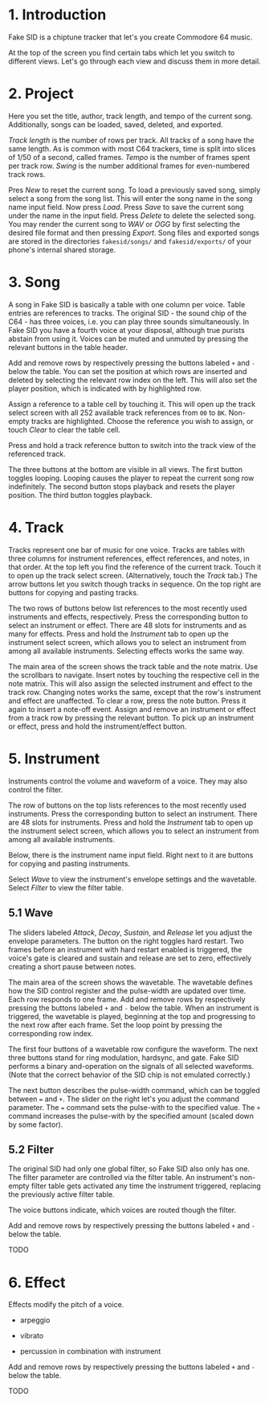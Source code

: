 # 1. Introduction

Fake SID is a chiptune tracker that let's you create Commodore 64 music.

At the top of the screen you find certain tabs which let you switch to different views.
Let's go through each view and discuss them in more detail.


# 2. Project

Here you set the title, author, track length, and tempo of the current song.
Additionally, songs can be loaded, saved, deleted, and exported.

*Track length* is the number of rows per track.
All tracks of a song have the same length.
As is common with most C64 trackers, time is split into slices of 1/50 of a second, called frames.
*Tempo* is the number of frames spent per track row.
*Swing* is the number additional frames for even-numbered track rows.

Pres *New* to reset the current song.
To load a previously saved song, simply select a song from the song list.
This will enter the song name in the song name input field.
Now press *Load*.
Press *Save* to save the current song under the name in the input field.
Press *Delete* to delete the selected song.
You may render the current song to *WAV* or *OGG* by first selecting the desired file format and then pressing *Export*.
Song files and exported songs are stored in the directories `fakesid/songs/` and `fakesid/exports/`
of your phone's internal shared storage.


# 3. Song

A song in Fake SID is basically a table with one column per voice.
Table entries are references to tracks.
The original SID - the sound chip of the C64 - has three voices, i.e. you can play three sounds simultaneously.
In Fake SID you have a fourth voice at your disposal, although true purists abstain from using it.
Voices can be muted and unmuted by pressing the relevant buttons in the table header.

Add and remove rows by respectively pressing the buttons labeled *`+`* and *`-`* below the table.
You can set the position at which rows are inserted and deleted by selecting the relevant row index on the left.
This will also set the player position, which is indicated with by highlighted row.

Assign a reference to a table cell by touching it.
This will open up the track select screen with all 252 available track references from `00` to `BK`.
Non-empty tracks are highlighted.
Choose the reference you wish to assign, or touch *Clear* to clear the table cell.

Press and hold a track reference button to switch into the track view of the referenced track.

The three buttons at the bottom are visible in all views.
The first button toggles looping.
Looping causes the player to repeat the current song row indefinitely.
The second button stops playback and resets the player position.
The third button toggles playback.


# 4. Track

Tracks represent one bar of music for one voice.
Tracks are tables with three columns for instrument references, effect references, and notes, in that order.
At the top left you find the reference of the current track.
Touch it to open up the track select screen.
(Alternatively, touch the *Track* tab.)
The arrow buttons let you switch though tracks in sequence.
On the top right are buttons for copying and pasting tracks.

The two rows of buttons below list references to the most recently used instruments and effects, respectively.
Press the corresponding button to select an instrument or effect.
There are 48 slots for instruments and as many for effects.
Press and hold the *Instrument* tab to open up the instrument select screen,
which allows you to select an instrument from among all available instruments.
Selecting effects works the same way.

The main area of the screen shows the track table and the note matrix.
Use the scrollbars to navigate.
Insert notes by touching the respective cell in the note matrix.
This will also assign the selected instrument and effect to the track row.
Changing notes works the same, except that the row's instrument and effect are unaffected.
To clear a row, press the note button.
Press it again to insert a note-off event.
Assign and remove an instrument or effect from a track row by pressing the relevant button.
To pick up an instrument or effect, press and hold the instrument/effect button.


# 5. Instrument

Instruments control the volume and waveform of a voice.
They may also control the filter.

The row of buttons on the top lists references to the most recently used instruments.
Press the corresponding button to select an instrument.
There are 48 slots for instruments.
Press and hold the *Instrument* tab to open up the instrument select screen,
which allows you to select an instrument from among all available instruments.

Below, there is the instrument name input field.
Right next to it are buttons for copying and pasting instruments.

Select *Wave* to view the instrument's envelope settings and the wavetable.
Select *Filter* to view the filter table.


## 5.1 Wave

The sliders labeled *Attack*, *Decay*, *Sustain*, and *Release* let you adjust the envelope parameters.
The button on the right toggles hard restart.
Two frames before an instrument with hard restart enabled is triggered,
the voice's gate is cleared and sustain and release are set to zero,
effectively creating a short pause between notes.

The main area of the screen shows the wavetable.
The wavetable defines how the SID control register and the pulse-width are updated over time.
Each row responds to one frame.
Add and remove rows by respectively pressing the buttons labeled *`+`* and *`-`* below the table.
When an instrument is triggered, the wavetable is played, beginning at the top
and progressing to the next row after each frame.
Set the loop point by pressing the corresponding row index.

The first four buttons of a wavetable row configure the waveform.
The next three buttons stand for ring modulation, hardsync, and gate.
Fake SID performs a binary and-operation on the signals of all selected waveforms.
(Note that the correct behavior of the SID chip is not emulated correctly.)

The next button describes the pulse-width command, which can be toggled between *`=`* and *`+`*.
The slider on the right let's you adjust the command parameter.
The *`=`* command sets the pulse-with to the specified value.
The *`+`* command increases the pulse-with by the specified amount (scaled down by some factor).


## 5.2 Filter

The original SID had only one global filter, so Fake SID also only has one.
The filter parameter are controlled via the filter table.
An instrument's non-empty filter table gets activated any time the instrument triggered,
replacing the previously active filter table.

The voice buttons indicate, which voices are routed though the filter.

Add and remove rows by respectively pressing the buttons labeled *`+`* and *`-`* below the table.

TODO


# 6. Effect

Effects modify the pitch of a voice.

+ arpeggio

+ vibrato

+ percussion in combination with instrument

Add and remove rows by respectively pressing the buttons labeled *`+`* and *`-`* below the table.

TODO
